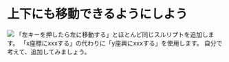 
# 上下にも移動できるようにしよう

![](move_lrtd.png)
「左キーを押したら左に移動する」とほとんど同じスルリプトを追加します。
「x座標にxxxする」の代わりに「y座興にxxxする」を使用します。
自分で考えて、追加してみましょう。